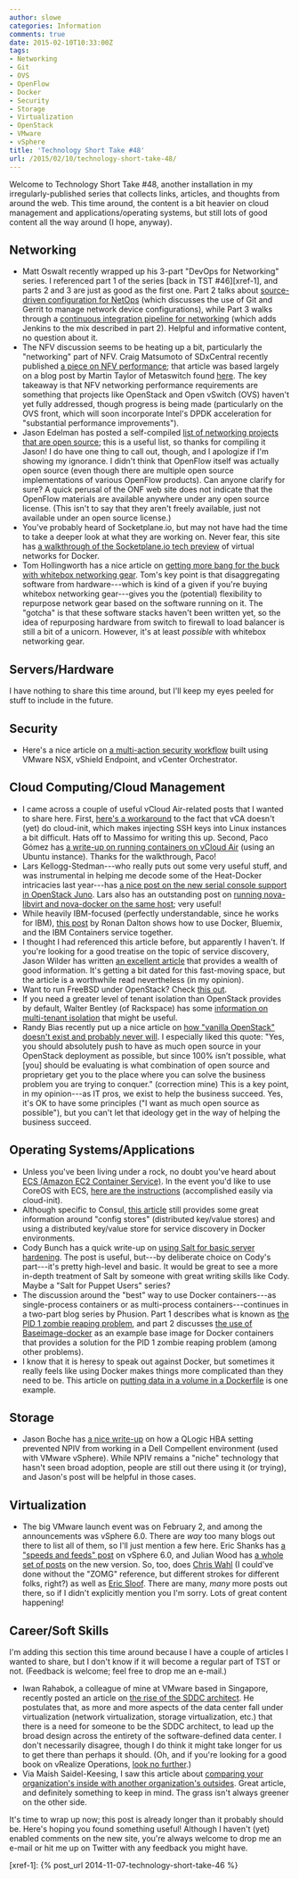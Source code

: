 ```yaml
---
author: slowe
categories: Information
comments: true
date: 2015-02-10T10:33:00Z
tags:
- Networking
- Git
- OVS
- OpenFlow
- Docker
- Security
- Storage
- Virtualization
- OpenStack
- VMware
- vSphere
title: 'Technology Short Take #48'
url: /2015/02/10/technology-short-take-48/
---
```


Welcome to Technology Short Take #48, another installation in my irregularly-published series that collects links, articles, and thoughts from around the web. This time around, the content is a bit heavier on cloud management and applications/operating systems, but still lots of good content all the way around (I hope, anyway).

## Networking

* Matt Oswalt recently wrapped up his 3-part "DevOps for Networking" series. I referenced part 1 of the series [back in TST #46][xref-1], and parts 2 and 3 are just as good as the first one. Part 2 talks about [source-driven configuration for NetOps][link-7] (which discusses the use of Git and Gerrit to manage network device configurations), while Part 3 walks through a [continuous integration pipeline for networking][link-8] (which adds Jenkins to the mix described in part 2). Helpful and informative content, no question about it.
* The NFV discussion seems to be heating up a bit, particularly the "networking" part of NFV. Craig Matsumoto of SDxCentral recently published [a piece on NFV performance][link-9]; that article was based largely on a blog post by Martin Taylor of Metaswitch found [here][link-10]. The key takeaway is that NFV networking performance requirements are something that projects like OpenStack and Open vSwitch (OVS) haven't yet fully addressed, though progress is being made (particularly on the OVS front, which will soon incorporate Intel's DPDK acceleration for "substantial performance improvements").
* Jason Edelman has posted a self-compiled [list of networking projects that are open source][link-19]; this is a useful list, so thanks for compiling it Jason! I do have one thing to call out, though, and I apologize if I'm showing my ignorance. I didn't think that OpenFlow itself was actually open source (even though there are multiple open source implementations of various OpenFlow products). Can anyone clarify for sure? A quick perusal of the ONF web site does not indicate that the OpenFlow materials are available anywhere under any open source license. (This isn't to say that they aren't freely available, just not available under an open source license.)
* You've probably heard of Socketplane.io, but may not have had the time to take a deeper look at what they are working on. Never fear, this site has [a walkthrough of the Socketplane.io tech preview][link-20] of virtual networks for Docker.
* Tom Hollingworth has a nice article on [getting more bang for the buck with whitebox networking gear][link-22]. Tom's key point is that disaggregating software from hardware---which is kind of a given if you're buying whitebox networking gear---gives you the (potential) flexibility to repurpose network gear based on the software running on it. The "gotcha" is that these software stacks haven't been written yet, so the idea of repurposing hardware from switch to firewall to load balancer is still a bit of a unicorn. However, it's at least _possible_ with whitebox networking gear.

## Servers/Hardware

I have nothing to share this time around, but I'll keep my eyes peeled for stuff to include in the future.

## Security

* Here's a nice article on [a multi-action security workflow][link-23] built using VMware NSX, vShield Endpoint, and vCenter Orchestrator.

## Cloud Computing/Cloud Management

* I came across a couple of useful vCloud Air-related posts that I wanted to share here. First, [here's a workaround][link-3] to the fact that vCA doesn't (yet) do cloud-init, which makes injecting SSH keys into Linux instances a bit difficult. Hats off to Massimo for writing this up. Second, Paco Gómez has [a write-up on running containers on vCloud Air][link-4] (using an Ubuntu instance). Thanks for the walkthrough, Paco!
* Lars Kellogg-Stedman---who really puts out some very useful stuff, and was instrumental in helping me decode some of the Heat-Docker intricacies last year---has [a nice post on the new serial console support in OpenStack Juno][link-6]. Lars also has an outstanding post on [running nova-libvirt and nova-docker on the same host][link-16]; very useful!
* While heavily IBM-focused (perfectly understandable, since he works for IBM), [this post][link-11] by Ronan Dalton shows how to use Docker, Bluemix, and the IBM Containers service together.
* I thought I had referenced this article before, but apparently I haven't. If you're looking for a good treatise on the topic of service discovery, Jason Wilder has written [an excellent article][link-13] that provides a wealth of good information. It's getting a bit dated for this fast-moving space, but the article is a worthwhile read nevertheless (in my opinion).
* Want to run FreeBSD under OpenStack? Check [this out][link-17].
* If you need a greater level of tenant isolation than OpenStack provides by default, Walter Bentley (of Rackspace) has some [information on multi-tenant isolation][link-18] that might be useful.
* Randy Bias recently put up a nice article on [how "vanilla OpenStack" doesn't exist and probably never will][link-27]. I especially liked this quote: "Yes, you should absolutely push to have as much open source in your OpenStack deployment as possible, but since 100% isn’t possible, what [you] should be evaluating is what combination of open source and proprietary get you to the place where you can solve the business problem you are trying to conquer." (correction mine) This is a key point, in my opinion---as IT pros, we exist to help the business succeed. Yes, it's OK to have some principles ("I want as much open source as possible"), but you can't let that ideology get in the way of helping the business succeed.

## Operating Systems/Applications

* Unless you've been living under a rock, no doubt you've heard about [ECS (Amazon EC2 Container Service)][link-2]. In the event you'd like to use CoreOS with ECS, [here are the instructions][link-1] (accomplished easily via cloud-init).
* Although specific to Consul, [this article][link-5] still provides some great information around "config stores" (distributed key/value stores) and using a distributed key/value store for service discovery in Docker environments.
* Cody Bunch has a quick write-up on [using Salt for basic server hardening][link-12]. The post is useful, but---by deliberate choice on Cody's part---it's pretty high-level and basic. It would be great to see a more in-depth treatment of Salt by someone with great writing skills like Cody. Maybe a "Salt for Puppet Users" series?
* The discussion around the "best" way to use Docker containers---as single-process containers or as multi-process containers---continues in a two-part blog series by Phusion. Part 1 describes what is known as [the PID 1 zombie reaping problem][link-14], and part 2 discusses [the use of Baseimage-docker][link-15] as an example base image for Docker containers that provides a solution for the PID 1 zombie reaping problem (among other problems).
* I know that it is heresy to speak out against Docker, but sometimes it really feels like using Docker makes things more complicated than they need to be. This article on [putting data in a volume in a Dockerfile][link-21] is one example.

## Storage

* Jason Boche has [a nice write-up][link-32] on how a QLogic HBA setting prevented NPIV from working in a Dell Compellent environment (used with VMware vSphere). While NPIV remains a "niche" technology that hasn't seen broad adoption, people are still out there using it (or trying), and Jason's post will be helpful in those cases.

## Virtualization

* The big VMware launch event was on February 2, and among the announcements was vSphere 6.0. There are _way_ too many blogs out there to list all of them, so I'll just mention a few here. Eric Shanks has [a "speeds and feeds" post][link-28] on vSphere 6.0, and Julian Wood has [a whole set of posts][link-29] on the new version. So, too, does [Chris Wahl][link-30] (I could've done without the "ZOMG" reference, but different strokes for different folks, right?) as well as [Eric Sloof][link-31]. There are many, _many_ more posts out there, so if I didn't explicitly mention you I'm sorry. Lots of great content happening!

## Career/Soft Skills

I'm adding this section this time around because I have a couple of articles I wanted to share, but I don't know if it will become a regular part of TST or not. (Feedback is welcome; feel free to drop me an e-mail.)

* Iwan Rahabok, a colleague of mine at VMware based in Singapore, recently posted an article on [the rise of the SDDC architect][link-24]. He postulates that, as more and more aspects of the data center fall under virtualization (network virtualization, storage virtualization, etc.) that there is a need for someone to be the SDDC architect, to lead up the broad design across the entirety of the software-defined data center. I don't necessarily disagree, though I do think it might take longer for us to get there than perhaps it should. (Oh, and if you're looking for a good book on vRealize Operations, [look no further][link-25].)
* Via Maish Saidel-Keesing, I saw this article about [comparing your organization's inside with another organization's outsides][link-26]. Great article, and definitely something to keep in mind. The grass isn't always greener on the other side.

It's time to wrap up now; this post is already longer than it probably should be. Here's hoping you found something useful! Although I haven't (yet) enabled comments on the new site, you're always welcome to drop me an e-mail or hit me up on Twitter with any feedback you might have.


[link-1]: https://coreos.com/docs/running-coreos/cloud-providers/ecs/
[link-2]: http://aws.amazon.com/ecs/
[link-3]: http://blogs.vmware.com/vcloud/2014/12/login-vcloud-air-linux-instances-using-ssh-keys.html
[link-4]: http://blog.pacogomez.com/running-containers-on-vcloud-air/
[link-5]: http://progrium.com/blog/2014/08/20/consul-service-discovery-with-docker/
[link-6]: http://blog.oddbit.com/2014/12/22/accessing-the-serial-console-of-your-nova-servers/
[link-7]: http://keepingitclassless.net/2014/11/source-driven-configuration-netops/
[link-8]: http://keepingitclassless.net/2015/01/continuous-integration-pipeline-network/
[link-9]: https://www.sdxcentral.com/articles/news/nfv-performance-bigger-issue/2015/01/
[link-10]: http://info.metaswitch.com/the-switch/tackling-the-nfv-packet-performance-challenge
[link-11]: https://cloudleader.wordpress.com/2015/01/11/docker-bluemix-and-the-ibm-container-service/
[link-12]: http://blog.codybunch.com/posts/2015-01-09-Basic-Server-Hardening-with-Salt/
[link-13]: http://jasonwilder.com/blog/2014/02/04/service-discovery-in-the-cloud/
[link-14]: http://blog.phusion.nl/2015/01/20/docker-and-the-pid-1-zombie-reaping-problem/
[link-15]: http://blog.phusion.nl/2015/01/20/baseimage-docker-fat-containers-treating-containers-vms/
[link-16]: http://blog.oddbit.com/2015/01/17/running-novalibvirt-and-novadocker-on-the-same-host/
[link-17]: http://pellaeon.github.io/bsd-cloudinit/
[link-18]: http://www.hitchnyc.com/openstack-multi-tenant-isolation/
[link-19]: http://www.jedelman.com/home/open-source-networking
[link-20]: http://aucouranton.com/2015/01/16/docker-virtual-networking-with-socketplane-io/
[link-21]: http://jpetazzo.github.io/2015/01/19/dockerfile-and-data-in-volumes/
[link-22]: http://networkingnerd.net/2015/01/27/more-bang-for-your-budget-with-whitebox/
[link-23]: http://www.storagegumbo.com/2014/09/automation-multi-action-security.html
[link-24]: http://virtual-red-dot.info/rise-sddc-architect/
[link-25]: https://www.packtpub.com/virtualization-and-cloud/vmware-vrealize-operations-performance-and-capacity-management
[link-26]: http://watirmelon.com/2015/02/03/never-compare-your-organizations-insides-with-another-organizations-outsides/
[link-27]: http://www.cloudscaling.com/blog/openstack/vanilla-openstack-doesnt-exist-and-never-will/
[link-28]: http://theithollow.com/2015/02/vsphere-6-0-announced/
[link-29]: http://www.wooditwork.com/2015/02/02/whats-new-vsphere-6-0-introduction/
[link-30]: http://wahlnetwork.com/category/deep-dives/vsphere-6-0-zomg/
[link-31]: http://www.ntpro.nl/blog/categories/48-vSphere-6
[link-32]: http://www.boche.net/blog/index.php/2014/12/29/a-common-npiv-problem-with-a-solution/
[xref-1]: {% post_url 2014-11-07-technology-short-take-46 %}